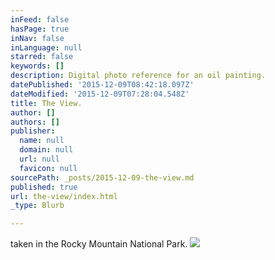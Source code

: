 ```yaml
---
inFeed: false
hasPage: true
inNav: false
inLanguage: null
starred: false
keywords: []
description: Digital photo reference for an oil painting.
datePublished: '2015-12-09T08:42:18.097Z'
dateModified: '2015-12-09T07:28:04.548Z'
title: The View.
author: []
authors: []
publisher:
  name: null
  domain: null
  url: null
  favicon: null
sourcePath: _posts/2015-12-09-the-view.md
published: true
url: the-view/index.html
_type: Blurb

---
```

taken in the Rocky Mountain National Park.
![](https://the-grid-user-content.s3-us-west-2.amazonaws.com/9a637fc1-2dbf-4ac4-8e6c-7693d020a883.jpg)